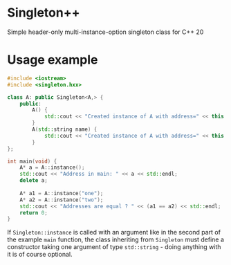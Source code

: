 # Singleton++
Simple header-only multi-instance-option singleton class for C++ 20

# Usage example
```c++
#include <iostream>
#include <singleton.hxx>

class A: public Singleton<A,> {
	public:
		A() {
			std::cout << "Created instance of A with address=" << this << std::endl;
		}
		A(std::string name) {
			std::cout << "Created instance of A with address=" << this << " and name=" << name << std::endl;
		}
};

int main(void) {
	A* a = A::instance();
	std::cout << "Address in main: " << a << std::endl;
	delete a;
	
	A* a1 = A::instance("one");
	A* a2 = A::instance("two");
	std::cout << "Addresses are equal ? " << (a1 == a2) << std::endl;
	return 0;
}
```

If `Singleton::instance` is called with an argument like in the second part of the example `main` function, the class inheriting from `Singleton` must define a constructor taking one argument of type `std::string` - doing anything with it is of course optional.
